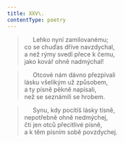 ```yaml
---
title: XXV\.
contentType: poetry
---
```


<section>

>      Lehko nyní zamilovanému;  
> co se chuďas dříve navzdychal,  
> a než rýmy svedl přece k čemu,  
> jako kovář ohně nadmýchal!

>      Otcové nám dávno přezpívali  
> lásku všelikým už způsobem,  
> a ty písně pěkně napísali,  
> než se seznámili se hrobem.

>      Synu, kdy pocítíš lásky tísně,  
> nepotřebně ohně nedmýchej,  
> čti jen otců přecitlivé písně,  
> a k těm písním sobě povzdychej.

</section>
